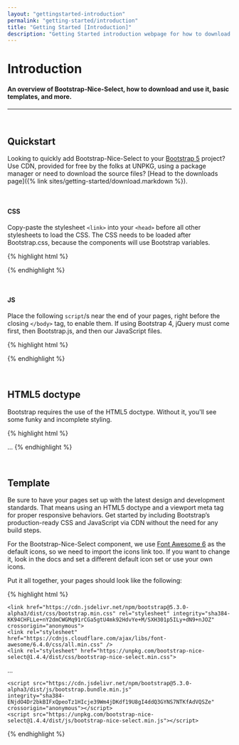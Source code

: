 ```yaml
---
layout: "gettingstarted-introduction"
permalink: "getting-started/introduction"
title: "Getting Started [Introduction]"
description: "Getting Started introduction webpage for how to download and use Bootstrap-Nice-Select and how it can be used to make your Bootstrap webpage better"
---
```


# Introduction

#### An overview of Bootstrap-Nice-Select, how to download and use it, basic templates, and more.

---

&nbsp;

## **Quickstart**

Looking to quickly add Bootstrap-Nice-Select to your [Bootstrap 5](https://getbootstrap.com/) project? Use CDN, provided for free by the folks at UNPKG, using a package manager or need to download the source files? [Head to the downloads page]({% link sites/getting-started/download.markdown %}). 

&nbsp;

#### CSS

Copy-paste the stylesheet `<link>` into your `<head>` before all other stylesheets to load the CSS. The CSS needs to be loaded after Bootstrap.css, because the components will use
Bootstrap variables.

{% highlight html %}
<link rel="stylesheet" href="https://unpkg.com/bootstrap-nice-select@1.4.4/dist/css/bootstrap-nice-select.min.css">
{% endhighlight %}

&nbsp;

#### JS

Place the following `script`/s near the end of your pages, right before the closing `</body>` tag, to enable them. If using Bootstrap 4, jQuery must come first, then Bootstrap.js, and then our JavaScript files.

{% highlight html %}
<script src="https://unpkg.com/bootstrap-nice-select@1.4.4/dist/js/bootstrap-nice-select.min.js"></script>
{% endhighlight %}

&nbsp;

## **HTML5 doctype**

Bootstrap requires the use of the HTML5 doctype. Without it, you'll see some funky and incomplete styling.

{% highlight html %}
<!doctype html>
<html lang="en">
  ...
</html>
{% endhighlight %}

&nbsp;

## **Template**

Be sure to have your pages set up with the latest design and development standards. That means using an HTML5 doctype and a viewport meta tag for proper responsive behaviors. Get started by including Bootstrap’s production-ready CSS and JavaScript via CDN without the need for any build steps.

For the Bootstrap-Nice-Select component, we use [Font Awesome 6](https://fontawesome.com/search) as the default icons, so we need to import the icons link too. If you want to change it, look in the docs and set a different default icon set or use your own icons.

Put it all together, your pages should look like the following:

{% highlight html %}
<!doctype html>
<html lang="en">
  <head>
    <!-- Required meta tags -->
    <meta charset="utf-8">
    <meta name="viewport" content="width=device-width, initial-scale=1, shrink-to-fit=no">
    <title>Hello, Bootstrap-Nice-Select!</title>

    <link href="https://cdn.jsdelivr.net/npm/bootstrap@5.3.0-alpha3/dist/css/bootstrap.min.css" rel="stylesheet" integrity="sha384-KK94CHFLLe+nY2dmCWGMq91rCGa5gtU4mk92HdvYe+M/SXH301p5ILy+dN9+nJOZ" crossorigin="anonymous">
    <link rel="stylesheet" href="https://cdnjs.cloudflare.com/ajax/libs/font-awesome/6.4.0/css/all.min.css" />
    <link rel="stylesheet" href="https://unpkg.com/bootstrap-nice-select@1.4.4/dist/css/bootstrap-nice-select.min.css">
  </head>
  <body>
    <div>
    ...
    </div>

    <script src="https://cdn.jsdelivr.net/npm/bootstrap@5.3.0-alpha3/dist/js/bootstrap.bundle.min.js"
    integrity="sha384-ENjdO4Dr2bkBIFxQpeoTz1HIcje39Wm4jDKdf19U8gI4ddQ3GYNS7NTKfAdVQSZe"
    crossorigin="anonymous"></script>
    <script src="https://unpkg.com/bootstrap-nice-select@1.4.4/dist/js/bootstrap-nice-select.min.js"></script>
  </body>
</html>
{% endhighlight %}

&nbsp;